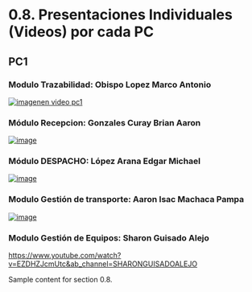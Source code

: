 # 0.8. Presentaciones Individuales (Videos) por cada PC

## PC1

### Modulo Trazabilidad: Obispo Lopez Marco Antonio
[![imagenen video pc1](https://github.com/user-attachments/assets/743b6d02-fc53-43d1-872f-ec3a417e9471)](https://youtu.be/DfxK2Q9t_FA)

### Módulo Recepcion: Gonzales Curay Brian Aaron

[![image](https://github.com/user-attachments/assets/c67dee8d-50d8-4067-b2e0-027845da8320)](https://youtu.be/mDfCeDZORZU)

### Módulo DESPACHO: López Arana Edgar Michael
[![image](https://github.com/user-attachments/assets/3a343be3-80e3-4433-bf69-ea0e9993c219)](https://youtu.be/D8pvZFBJPX0)

### Modulo Gestión de transporte: Aaron Isac Machaca Pampa
[![image](https://github.com/user-attachments/assets/7c7db34b-54bb-4c42-8869-558967fe9183)](https://www.youtube.com/watch?v=ePuC-FG8X4c)



### Modulo Gestión de Equipos: Sharon Guisado Alejo
https://www.youtube.com/watch?v=EZDHZJcmUtc&ab_channel=SHARONGUISADOALEJO


Sample content for section 0.8.
